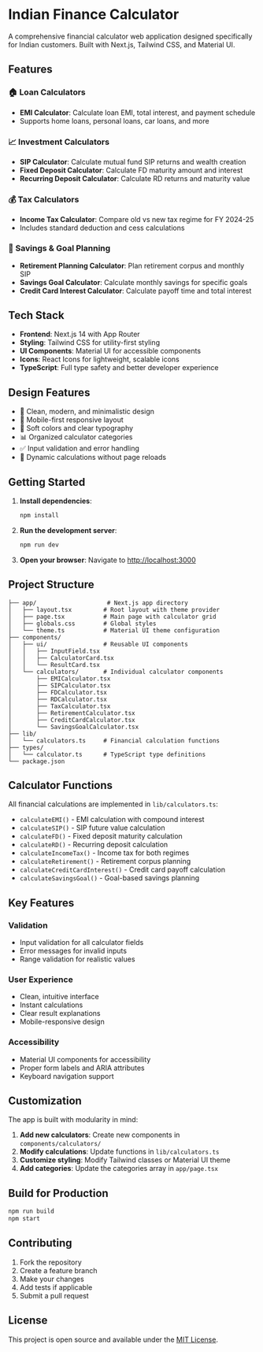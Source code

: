 # Indian Finance Calculator

A comprehensive financial calculator web application designed specifically for Indian customers. Built with Next.js, Tailwind CSS, and Material UI.

## Features

### 🏠 Loan Calculators

- **EMI Calculator**: Calculate loan EMI, total interest, and payment schedule
- Supports home loans, personal loans, car loans, and more

### 📈 Investment Calculators

- **SIP Calculator**: Calculate mutual fund SIP returns and wealth creation
- **Fixed Deposit Calculator**: Calculate FD maturity amount and interest
- **Recurring Deposit Calculator**: Calculate RD returns and maturity value

### 💰 Tax Calculators

- **Income Tax Calculator**: Compare old vs new tax regime for FY 2024-25
- Includes standard deduction and cess calculations

### 🎯 Savings & Goal Planning

- **Retirement Planning Calculator**: Plan retirement corpus and monthly SIP
- **Savings Goal Calculator**: Calculate monthly savings for specific goals
- **Credit Card Interest Calculator**: Calculate payoff time and total interest

## Tech Stack

- **Frontend**: Next.js 14 with App Router
- **Styling**: Tailwind CSS for utility-first styling
- **UI Components**: Material UI for accessible components
- **Icons**: React Icons for lightweight, scalable icons
- **TypeScript**: Full type safety and better developer experience

## Design Features

- 🎨 Clean, modern, and minimalistic design
- 📱 Mobile-first responsive layout
- 🎯 Soft colors and clear typography
- 📊 Organized calculator categories
- ✅ Input validation and error handling
- 🔄 Dynamic calculations without page reloads

## Getting Started

1. **Install dependencies**:

   ```bash
   npm install
   ```

2. **Run the development server**:

   ```bash
   npm run dev
   ```

3. **Open your browser**:
   Navigate to [http://localhost:3000](http://localhost:3000)

## Project Structure

```
├── app/                    # Next.js app directory
│   ├── layout.tsx         # Root layout with theme provider
│   ├── page.tsx           # Main page with calculator grid
│   ├── globals.css        # Global styles
│   └── theme.ts           # Material UI theme configuration
├── components/
│   ├── ui/                # Reusable UI components
│   │   ├── InputField.tsx
│   │   ├── CalculatorCard.tsx
│   │   └── ResultCard.tsx
│   └── calculators/       # Individual calculator components
│       ├── EMICalculator.tsx
│       ├── SIPCalculator.tsx
│       ├── FDCalculator.tsx
│       ├── RDCalculator.tsx
│       ├── TaxCalculator.tsx
│       ├── RetirementCalculator.tsx
│       ├── CreditCardCalculator.tsx
│       └── SavingsGoalCalculator.tsx
├── lib/
│   └── calculators.ts     # Financial calculation functions
├── types/
│   └── calculator.ts      # TypeScript type definitions
└── package.json
```

## Calculator Functions

All financial calculations are implemented in `lib/calculators.ts`:

- `calculateEMI()` - EMI calculation with compound interest
- `calculateSIP()` - SIP future value calculation
- `calculateFD()` - Fixed deposit maturity calculation
- `calculateRD()` - Recurring deposit calculation
- `calculateIncomeTax()` - Income tax for both regimes
- `calculateRetirement()` - Retirement corpus planning
- `calculateCreditCardInterest()` - Credit card payoff calculation
- `calculateSavingsGoal()` - Goal-based savings planning

## Key Features

### Validation

- Input validation for all calculator fields
- Error messages for invalid inputs
- Range validation for realistic values

### User Experience

- Clean, intuitive interface
- Instant calculations
- Clear result explanations
- Mobile-responsive design

### Accessibility

- Material UI components for accessibility
- Proper form labels and ARIA attributes
- Keyboard navigation support

## Customization

The app is built with modularity in mind:

1. **Add new calculators**: Create new components in `components/calculators/`
2. **Modify calculations**: Update functions in `lib/calculators.ts`
3. **Customize styling**: Modify Tailwind classes or Material UI theme
4. **Add categories**: Update the categories array in `app/page.tsx`

## Build for Production

```bash
npm run build
npm start
```

## Contributing

1. Fork the repository
2. Create a feature branch
3. Make your changes
4. Add tests if applicable
5. Submit a pull request

## License

This project is open source and available under the [MIT License](LICENSE).
